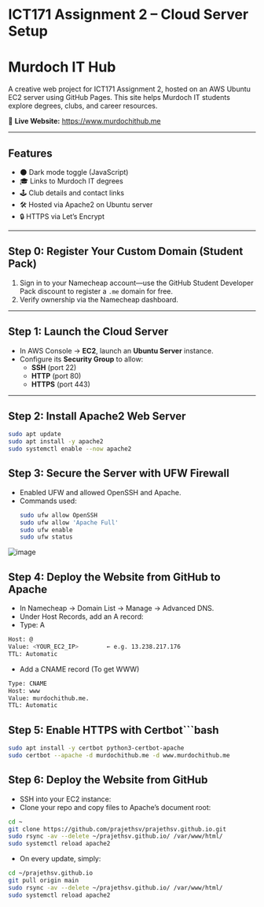 # ICT171 Assignment 2 – Cloud Server Setup  
# Murdoch IT Hub  

A creative web project for ICT171 Assignment 2, hosted on an AWS Ubuntu EC2 server using GitHub Pages. This site helps Murdoch IT students explore degrees, clubs, and career resources.

🔗 **Live Website:** https://www.murdochithub.me  

---

## Features
- 🌑 Dark mode toggle (JavaScript)  
- 🎓 Links to Murdoch IT degrees  
- 🕹️ Club details and contact links  
- 🛠️ Hosted via Apache2 on Ubuntu server  
- 🔒 HTTPS via Let’s Encrypt  

---

## Step 0: Register Your Custom Domain (Student Pack)
1. Sign in to your Namecheap account—use the GitHub Student Developer Pack discount to register a `.me` domain for free.  
2. Verify ownership via the Namecheap dashboard.

---

## Step 1: Launch the Cloud Server
- In AWS Console → **EC2**, launch an **Ubuntu Server** instance.  
- Configure its **Security Group** to allow:
  - **SSH** (port 22)  
  - **HTTP** (port 80)  
  - **HTTPS** (port 443)  

---

## Step 2: Install Apache2 Web Server
```bash
sudo apt update
sudo apt install -y apache2
sudo systemctl enable --now apache2
```

## Step 3: Secure the Server with UFW Firewall
- Enabled UFW and allowed OpenSSH and Apache.
- Commands used:
  ```bash
  sudo ufw allow OpenSSH
  sudo ufw allow 'Apache Full'
  sudo ufw enable
  sudo ufw status
  ```
![image](https://github.com/user-attachments/assets/bd355fc6-c966-485a-8d28-749fac9bcda4)

## Step 4: Deploy the Website from GitHub to Apache

- In Namecheap → Domain List → Manage → Advanced DNS.
- Under Host Records, add an A record:
- Type: A

```bash
Host: @  
Value: <YOUR_EC2_IP>        ← e.g. 13.238.217.176  
TTL: Automatic
```

- Add a CNAME record (To get WWW)
  
```bash
Type: CNAME  
Host: www  
Value: murdochithub.me.  
TTL: Automatic
```

## Step 5: Enable HTTPS with Certbot```bash

```bash
sudo apt install -y certbot python3-certbot-apache
sudo certbot --apache -d murdochithub.me -d www.murdochithub.me
```



## Step 6: Deploy the Website from GitHub

- SSH into your EC2 instance:
- Clone your repo and copy files to Apache’s document root:
```bash
cd ~
git clone https://github.com/prajethsv/prajethsv.github.io.git
sudo rsync -av --delete ~/prajethsv.github.io/ /var/www/html/
sudo systemctl reload apache2
```
- On every update, simply:
```bash
cd ~/prajethsv.github.io
git pull origin main
sudo rsync -av --delete ~/prajethsv.github.io/ /var/www/html/
sudo systemctl reload apache2
```









